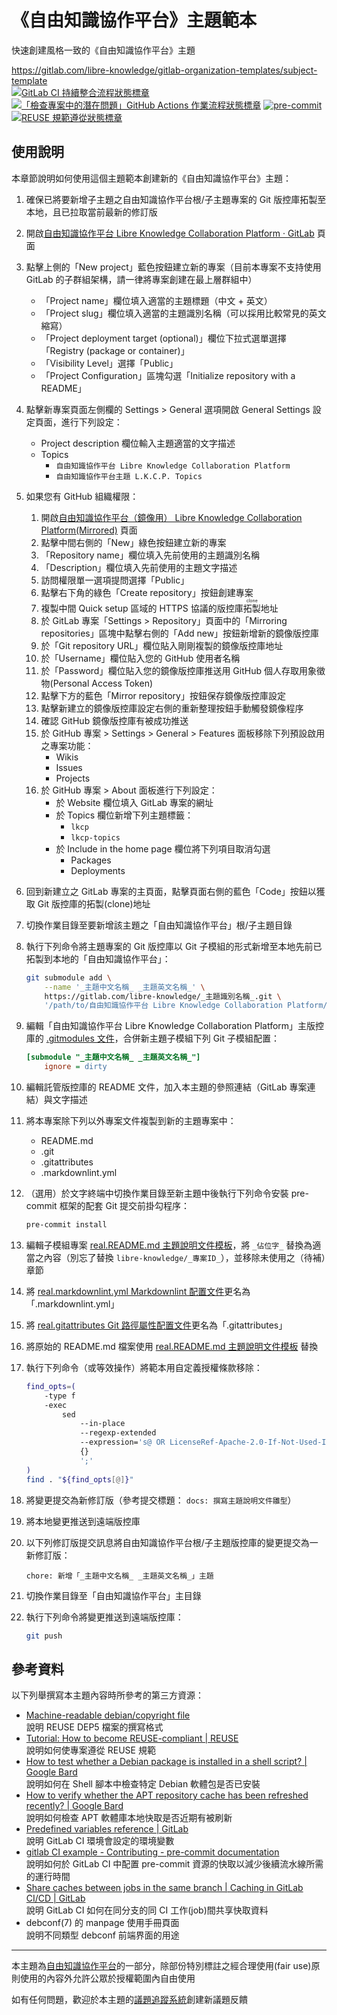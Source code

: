 # 《自由知識協作平台》主題範本

快速創建風格一致的《自由知識協作平台》主題

<https://gitlab.com/libre-knowledge/gitlab-organization-templates/subject-template>  
[![GitLab CI 持續整合流程狀態標章](https://gitlab.com/libre-knowledge/gitlab-organization-templates/subject-template/badges/main/pipeline.svg?ignore_skipped=true "點擊查看 GitLab CI 持續整合流程的運行狀態")](https://gitlab.com/libre-knowledge/gitlab-organization-templates/subject-template/-/commits/main) [![「檢查專案中的潛在問題」GitHub Actions 作業流程狀態標章](https://github.com/libre-knowledge/subject-template/actions/workflows/check-potential-problems.yml/badge.svg "本專案使用 GitHub Actions 自動化檢查專案中的潛在問題")](https://github.com/libre-knowledge/subject-template/actions/workflows/check-potential-problems.yml) [![pre-commit](https://img.shields.io/badge/pre--commit-enabled-brightgreen?logo=pre-commit&logoColor=white "本專案使用 pre-commit 檢查專案中的潛在問題")](https://github.com/pre-commit/pre-commit) [![REUSE 規範遵從狀態標章](https://api.reuse.software/badge/gitlab.com/libre-knowledge/gitlab-organization-templates/subject-template "本專案遵從 REUSE 規範降低軟體授權合規成本")](https://api.reuse.software/info/gitlab.com/libre-knowledge/gitlab-organization-templates/subject-template)

## 使用說明

本章節說明如何使用這個主題範本創建新的《自由知識協作平台》主題：

1. 確保已將要新增子主題之自由知識協作平台根/子主題專案的 Git 版控庫拓製至本地，且已拉取當前最新的修訂版
1. 開啟[自由知識協作平台 Libre Knowledge Collaboration Platform · GitLab](https://gitlab.com/libre-knowledge) 頁面
1. 點擊上側的「New project」藍色按鈕建立新的專案（目前本專案不支持使用 GitLab 的子群組架構，請一律將專案創建在最上層群組中）
    + 「Project name」欄位填入適當的主題標題（中文 + 英文）
    + 「Project slug」欄位填入適當的主題識別名稱（可以採用比較常見的英文縮寫）
    + 「Project deployment target (optional)」欄位下拉式選單選擇「Registry (package or container)」
    + 「Visibility Level」選擇「Public」
    + 「Project Configuration」區塊勾選「Initialize repository with a README」
1. 點擊新專案頁面左側欄的 Settings > General 選項開啟 General Settings 設定頁面，進行下列設定：
    + Project description 欄位輸入主題適當的文字描述
    + Topics
        - `自由知識協作平台 Libre Knowledge Collaboration Platform`
        - `自由知識協作平台主題 L.K.C.P. Topics`
1. 如果您有 GitHub 組織權限：
    1. 開啟[自由知識協作平台（鏡像用） Libre Knowledge Collaboration Platform(Mirrored)](https://github.com/libre-knowledge) 頁面
    1. 點擊中間右側的「New」綠色按鈕建立新的專案
    1. 「Repository name」欄位填入先前使用的主題識別名稱
    1. 「Description」欄位填入先前使用的主題文字描述
    1. 訪問權限單一選項提問選擇「Public」
    1. 點擊右下角的綠色「Create repository」按鈕創建專案
    1. 複製中間 Quick setup 區域的 HTTPS 協議的版控庫<ruby>拓製<rp>(</rp><rt>clone</rt><rp>)</rp></ruby>地址
    1. 於 GitLab 專案「Settings > Repository」頁面中的「Mirroring repositories」區塊中點擊右側的「Add new」按鈕新增新的鏡像版控庫
    1. 於「Git repository URL」欄位貼入剛剛複製的鏡像版控庫地址
    1. 於「Username」欄位貼入您的 GitHub 使用者名稱
    1. 於「Password」欄位貼入您的鏡像版控庫推送用 GitHub 個人存取用象徵物(Personal Access Token)
    1. 點擊下方的藍色「Mirror repository」按鈕保存鏡像版控庫設定
    1. 點擊新建立的鏡像版控庫設定右側的重新整理按鈕手動觸發鏡像程序
    1. 確認 GitHub 鏡像版控庫有被成功推送
    1. 於 GitHub 專案 > Settings > General > Features 面板移除下列預設啟用之專案功能：
        - Wikis
        - Issues
        - Projects
    1. 於 GitHub 專案 > About 面板進行下列設定：
        - 於 Website 欄位填入 GitLab 專案的網址
        - 於 Topics 欄位新增下列主題標籤：
            * `lkcp`
            * `lkcp-topics`
        - 於 Include in the home page 欄位將下列項目取消勾選
            * Packages
            * Deployments
1. 回到新建立之 GitLab 專案的主頁面，點擊頁面右側的藍色「Code」按鈕以獲取 Git 版控庫的拓製(clone)地址
1. 切換作業目錄至要新增該主題之「自由知識協作平台」根/子主題目錄
1. 執行下列命令將主題專案的 Git 版控庫以 Git 子模組的形式新增至本地先前已拓製到本地的「自由知識協作平台」：

    ```bash
    git submodule add \
        --name '_主題中文名稱_ _主題英文名稱_' \
        https://gitlab.com/libre-knowledge/_主題識別名稱_.git \
        '/path/to/自由知識協作平台 Libre Knowledge Collaboration Platform/_親主題路徑（如果有）_/_主題中文名稱_ _主題英文名稱_'
    ```

1. 編輯「自由知識協作平台 Libre Knowledge Collaboration Platform」主版控庫的 [.gitmodules 文件](https://gitlab.com/libre-knowledge/libre-knowledge/-/blob/main/.gitmodules)，合併新主題子模組下列 Git 子模組配置：

    ```ini
    [submodule "_主題中文名稱_ _主題英文名稱_"]
        ignore = dirty
    ```

1. 編輯託管版控庫的 README 文件，加入本主題的參照連結（GitLab 專案連結）與文字描述
1. 將本專案除下列以外專案文件複製到新的主題專案中：
    + README.md
    + .git
    + .gitattributes
    + .markdownlint.yml
1. （選用）於文字終端中切換作業目錄至新主題中後執行下列命令安裝 pre-commit 框架的配套 Git 提交前掛勾程序：

    ```bash
    pre-commit install
    ```

1. 編輯子模組專案 [real.README.md 主題說明文件模板](real.README.md)，將 `_佔位字_` 替換為適當之內容（別忘了替換 `libre-knowledge/_專案ID_`），並移除未使用之（待補）章節
1. 將 [real.markdownlint.yml Markdownlint 配置文件](real.markdownlint.yml)更名為「.markdownlint.yml」
1. 將 [real.gitattributes Git 路徑屬性配置文件](real.gitattributes)更名為「.gitattributes」
1. 將原始的 README.md 檔案使用 [real.README.md 主題說明文件模板](real.README.md) 替換
1. 執行下列命令（或等效操作）將範本用自定義授權條款移除：

    ```bash
    find_opts=(
        -type f
        -exec
            sed
                --in-place
                --regexp-extended
                --expression='s@ OR LicenseRef-Apache-2.0-If-Not-Used-In-Template-Projects@@g'
                {}
                ';'
    )
    find . "${find_opts[@]}"
    ```

1. 將變更提交為新修訂版（參考提交標題： `docs: 撰寫主題說明文件雛型`）
1. 將本地變更推送到遠端版控庫
1. 以下列修訂版提交訊息將自由知識協作平台根/子主題版控庫的變更提交為一新修訂版：

    ```git-commit-msg
    chore: 新增「_主題中文名稱_ _主題英文名稱_」主題
    ```

1. 切換作業目錄至「自由知識協作平台」主目錄
1. 執行下列命令將變更推送到遠端版控庫：

    ```bash
    git push
    ```

## 參考資料

以下列舉撰寫本主題內容時所參考的第三方資源：

* [Machine-readable debian/copyright file](https://www.debian.org/doc/packaging-manuals/copyright-format/1.0/)  
  說明 REUSE DEP5 檔案的撰寫格式
* [Tutorial: How to become REUSE-compliant \| REUSE](https://reuse.software/tutorial/)  
  說明如何使專案遵從 REUSE 規範
* [‎How to test whether a Debian package is installed in a shell script? | Google Bard](https://bard.google.com/share/21fb868d9e6f)  
  說明如何在 Shell 腳本中檢查特定 Debian 軟體包是否已安裝
* [‎How to verify whether the APT repository cache has been refreshed recently? | Google Bard](https://bard.google.com/share/8bb0ad0135b1)  
  說明如何檢查 APT 軟體庫本地快取是否近期有被刷新
* [Predefined variables reference | GitLab](https://docs.gitlab.com/ee/ci/variables/predefined_variables.html)  
  說明 GitLab CI 環境會設定的環境變數
* [gitlab CI example - Contributing - pre-commit documentation](https://pre-commit.com/#gitlab-ci-example)  
  說明如何於 GitLab CI 中配置 pre-commit 資源的快取以減少後續流水線所需的運行時間
* [Share caches between jobs in the same branch | Caching in GitLab CI/CD | GitLab](https://docs.gitlab.com/ee/ci/caching/index.html#share-caches-between-jobs-in-the-same-branch)  
  說明 GitLab CI 如何在同分支的同 CI 工作(job)間共享快取資料
* debconf(7) 的 manpage 使用手冊頁面  
  說明不同類型 debconf 前端界面的用途

---

本主題為[自由知識協作平台](https://gitlab.com/libre-knowledge/libre-knowledge)的一部分，除部份特別標註之經合理使用(fair use)原則使用的內容外允許公眾於授權範圍內自由使用

如有任何問題，歡迎於本主題的[議題追蹤系統](https://gitlab.com/libre-knowledge/gitlab-organization-templates/subject-template/-/issues)創建新議題反饋
